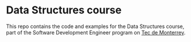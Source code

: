 # Data Structures course
This repo contains the code and examples for the Data Structures course, part of
the Software Development Engineer program on [Tec de Monterrey](https://tec.mx/en).
